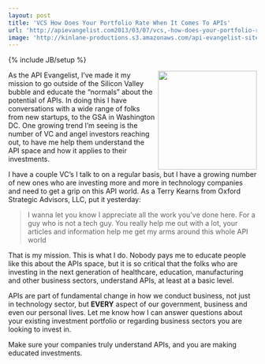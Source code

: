 ```yaml
---
layout: post
title: 'VCS How Does Your Portfolio Rate When It Comes To APIs'
url: 'http://apievangelist.com2013/03/07/vcs,-how-does-your-portfolio-rate-when-it-comes-to-apis/'
image: 'http://kinlane-productions.s3.amazonaws.com/api-evangelist-site/blog/oxford-strategic-advisors-logo.png'
---
```

{% include JB/setup %}
<p>
     <img src=https://s3.amazonaws.com/kinlane-productions/api-evangelist/vc/oxford-strategic-advisors-logo.png  width=200 align=right />
</p>
<p>
     As the API Evangelist, I’ve made it my mission to go outside of the Silicon Valley bubble and educate the “normals” about the potential of APIs. In doing this I have conversations with a wide range of folks from new startups, to the GSA in Washington DC. One growing trend I’m seeing is the number of VC and angel investors reaching out, to have me help them understand the API space and how it applies to their investments.
</p>
<p>
     I have a couple VC’s I talk to on a regular basis, but I have a growing number of new ones who are investing more and more in technology companies and need to get a grip on this API world. As a Terry Kearns from Oxford Strategic Advisors, LLC, put it yesterday:
</p>
<blockquote>
     I wanna let you know I appreciate all the work you've done here. For a guy who is not a tech guy. You really help me out with a lot, your articles and information help me get my arms around this whole API world
</blockquote>
<p>
     That is my mission. This is what I do. Nobody pays me to educate people like this about the APIs space, but it is so critical that the folks who are investing in the next generation of healthcare, education, manufacturing and other business sectors, understand APIs, at least at a basic level.
</p>
<p>
     APIs are part of fundamental change in how we conduct business, not just in technology sector, but <strong>EVERY</strong> aspect of our government, business and even our personal lives. Let me know how I can answer questions about your existing investment portfolio or regarding business sectors you are looking to invest in.
</p>
<p>
     Make sure your companies truly understand APIs, and you are making educated investments.
</p>
